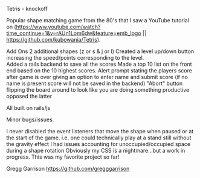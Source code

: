 Tetris - knockoff

Popular shape matching game from the 80's that I saw a YouTube tutorial on (https://www.youtube.com/watch?time_continue=1&v=rAUn1Lom6dw&feature=emb_logo || https://github.com/kubowania/Tetris).


Add Ons
2 additional shapes (z or s & j or l)
Created a level up/down button increasing the speed/points corresponding to the level.  
Added a rails backend to save all the scores
Made a top 10 list on the front end based on the 10 highest scores. 
Alert prompt stating the players score after game is over giving an option to enter name and submit score (if no name is present score will not be saved in the backend)
"Abort" button flipping the board around to look like you are doing something productive opposed the latter


All built on rails/js

Minor bugs/issues.

I never disabled the event listeners that move the shape when paused or at the start of the game.  i.e. one could technically play at a stand still without the gravity effect
I had issues accounting for unoccupied/occupied space during a shape rotation
Obviously my CSS is a nightmare...but a work in progress.  This was my favorite project so far!



Gregg Garrison
https://github.com/gregggarrison


